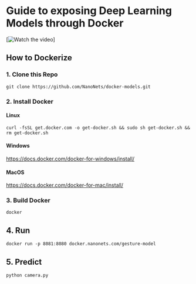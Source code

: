 # Guide to exposing Deep Learning Models through Docker

[![Watch the video](https://media.giphy.com/media/QUQo9nWGMVUiJpWVkD/giphy.gif)]
## How to Dockerize

### 1. Clone this Repo

`git clone https://github.com/NanoNets/docker-models.git`

### 2. Install Docker

#### Linux

`curl -fsSL get.docker.com -o get-docker.sh && sudo sh get-docker.sh && rm get-docker.sh`

#### Windows

https://docs.docker.com/docker-for-windows/install/

#### MacOS

https://docs.docker.com/docker-for-mac/install/

### 3. Build Docker

`docker `

## 4. Run

`docker run -p 8081:8080 docker.nanonets.com/gesture-model`

## 5. Predict

`python camera.py`
